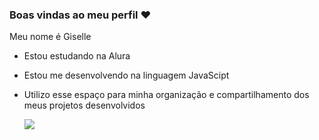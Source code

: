 ### Boas vindas ao meu perfil ❤️

Meu nome é Giselle

- Estou estudando na Alura
- Estou me desenvolvendo na linguagem JavaScipt
- Utilizo esse espaço para minha organização e compartilhamento dos meus projetos desenvolvidos

  ![](https://tenor.com/pt-BR/view/kermit-dance-fresh-happy-dance-move-gif-15781456) 
